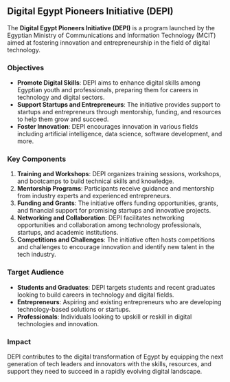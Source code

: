 ## Digital Egypt Pioneers Initiative (DEPI)

The **Digital Egypt Pioneers Initiative (DEPI)** is a program launched by the Egyptian Ministry of Communications and Information Technology (MCIT) aimed at fostering innovation and entrepreneurship in the field of digital technology. 

### Objectives
- **Promote Digital Skills**: DEPI aims to enhance digital skills among Egyptian youth and professionals, preparing them for careers in technology and digital sectors.
- **Support Startups and Entrepreneurs**: The initiative provides support to startups and entrepreneurs through mentorship, funding, and resources to help them grow and succeed.
- **Foster Innovation**: DEPI encourages innovation in various fields including artificial intelligence, data science, software development, and more.

### Key Components
1. **Training and Workshops**: DEPI organizes training sessions, workshops, and bootcamps to build technical skills and knowledge.
2. **Mentorship Programs**: Participants receive guidance and mentorship from industry experts and experienced entrepreneurs.
3. **Funding and Grants**: The initiative offers funding opportunities, grants, and financial support for promising startups and innovative projects.
4. **Networking and Collaboration**: DEPI facilitates networking opportunities and collaboration among technology professionals, startups, and academic institutions.
5. **Competitions and Challenges**: The initiative often hosts competitions and challenges to encourage innovation and identify new talent in the tech industry.

### Target Audience
- **Students and Graduates**: DEPI targets students and recent graduates looking to build careers in technology and digital fields.
- **Entrepreneurs**: Aspiring and existing entrepreneurs who are developing technology-based solutions or startups.
- **Professionals**: Individuals looking to upskill or reskill in digital technologies and innovation.

### Impact
DEPI contributes to the digital transformation of Egypt by equipping the next generation of tech leaders and innovators with the skills, resources, and support they need to succeed in a rapidly evolving digital landscape.
